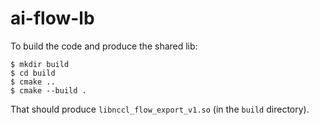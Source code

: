 # ai-flow-lb

To build the code and produce the shared lib:
```
$ mkdir build
$ cd build
$ cmake ..
$ cmake --build .
```
That should produce `libnccl_flow_export_v1.so` (in the `build` directory).
